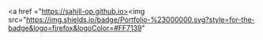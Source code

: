 <a href ="https://sahill-op.github.io><img src="https://img.shields.io/badge/Portfolio-%23000000.svg?style=for-the-badge&logo=firefox&logoColor=#FF7139"

